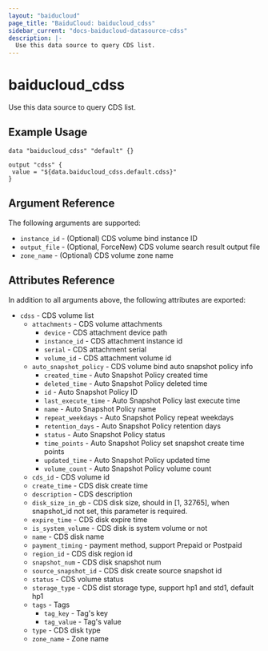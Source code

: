 ```yaml
---
layout: "baiducloud"
page_title: "BaiduCloud: baiducloud_cdss"
sidebar_current: "docs-baiducloud-datasource-cdss"
description: |-
  Use this data source to query CDS list.
---
```


# baiducloud_cdss

Use this data source to query CDS list.

## Example Usage

```hcl
data "baiducloud_cdss" "default" {}

output "cdss" {
 value = "${data.baiducloud_cdss.default.cdss}"
}
```

## Argument Reference

The following arguments are supported:

* `instance_id` - (Optional) CDS volume bind instance ID
* `output_file` - (Optional, ForceNew) CDS volume search result output file
* `zone_name` - (Optional) CDS volume zone name

## Attributes Reference

In addition to all arguments above, the following attributes are exported:

* `cdss` - CDS volume list
  * `attachments` - CDS volume attachments
    * `device` - CDS attachment device path
    * `instance_id` - CDS attachment instance id
    * `serial` - CDS attachment serial
    * `volume_id` - CDS attachment volume id
  * `auto_snapshot_policy` - CDS volume bind auto snapshot policy info
    * `created_time` - Auto Snapshot Policy created time
    * `deleted_time` - Auto Snapshot Policy deleted time
    * `id` - Auto Snapshot Policy ID
    * `last_execute_time` - Auto Snapshot Policy last execute time
    * `name` - Auto Snapshot Policy name
    * `repeat_weekdays` - Auto Snapshot Policy repeat weekdays
    * `retention_days` - Auto Snapshot Policy retention days
    * `status` - Auto Snapshot Policy status
    * `time_points` - Auto Snapshot Policy set snapshot create time points
    * `updated_time` - Auto Snapshot Policy updated time
    * `volume_count` - Auto Snapshot Policy volume count
  * `cds_id` - CDS volume id
  * `create_time` - CDS disk create time
  * `description` - CDS description
  * `disk_size_in_gb` - CDS disk size, should in [1, 32765], when snapshot_id not set, this parameter is required.
  * `expire_time` - CDS disk expire time
  * `is_system_volume` - CDS disk is system volume or not
  * `name` - CDS disk name
  * `payment_timing` - payment method, support Prepaid or Postpaid
  * `region_id` - CDS disk region id
  * `snapshot_num` - CDS disk snapshot num
  * `source_snapshot_id` - CDS disk create source snapshot id
  * `status` - CDS volume status
  * `storage_type` - CDS dist storage type, support hp1 and std1, default hp1
  * `tags` - Tags
    * `tag_key` - Tag's key
    * `tag_value` - Tag's value
  * `type` - CDS disk type
  * `zone_name` - Zone name



